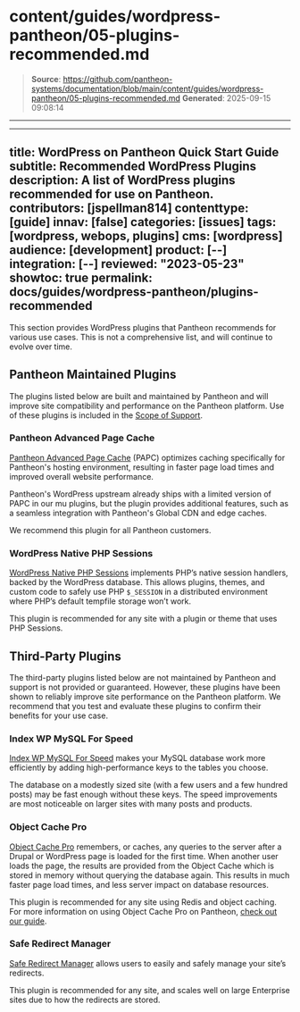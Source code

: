 # content/guides/wordpress-pantheon/05-plugins-recommended.md

> **Source**: https://github.com/pantheon-systems/documentation/blob/main/content/guides/wordpress-pantheon/05-plugins-recommended.md
> **Generated**: 2025-09-15 09:08:14

---

---
title: WordPress on Pantheon Quick Start Guide
subtitle: Recommended WordPress Plugins
description: A list of WordPress plugins recommended for use on Pantheon.
contributors: [jspellman814]
contenttype: [guide]
innav: [false]
categories: [issues]
tags: [wordpress, webops, plugins]
cms: [wordpress]
audience: [development]
product: [--]
integration: [--]
reviewed: "2023-05-23"
showtoc: true
permalink: docs/guides/wordpress-pantheon/plugins-recommended
---

This section provides WordPress plugins that Pantheon recommends for various use cases. This is not a comprehensive list, and will continue to evolve over time.

## Pantheon Maintained Plugins

The plugins listed below are built and maintained by Pantheon and will improve site compatibility and performance on the Pantheon platform. Use of these plugins is included in the [Scope of Support](/guides/support/).

### Pantheon Advanced Page Cache

<ReviewDate date="2023-05-23" />

[Pantheon Advanced Page Cache](https://wordpress.org/plugins/pantheon-advanced-page-cache/) (PAPC) optimizes caching specifically for Pantheon's hosting environment, resulting in faster page load times and improved overall website performance.

Pantheon's WordPress upstream already ships with a limited version of PAPC in our mu plugins, but the plugin provides additional features, such as a seamless integration with Pantheon's Global CDN and edge caches.

We recommend this plugin for all Pantheon customers.

### WordPress Native PHP Sessions

<ReviewDate date="2023-05-23" />

[WordPress Native PHP Sessions](https://wordpress.org/plugins/wp-native-php-sessions/) implements PHP’s native session handlers, backed by the WordPress database. This allows plugins, themes, and custom code to safely use PHP `$_SESSION` in a distributed environment where PHP’s default tempfile storage won’t work.

This plugin is recommended for any site with a plugin or theme that uses PHP Sessions.

## Third-Party Plugins

The third-party plugins listed below are not maintained by Pantheon and support is not provided or guaranteed. However, these plugins have been shown to reliably improve site performance on the Pantheon platform. We recommend that you test and evaluate these plugins to confirm their benefits for your use case.

### Index WP MySQL For Speed

<ReviewDate date="2023-05-23" />

[Index WP MySQL For Speed](https://wordpress.org/plugins/index-wp-mysql-for-speed/) makes your MySQL database work more efficiently by adding high-performance keys to the tables you choose.

The database on a modestly sized site (with a few users and a few hundred posts) may be fast enough without these keys. The speed improvements are most noticeable on larger sites with many posts and products.


### Object Cache Pro

<ReviewDate date="2023-05-23" />

[Object Cache Pro](https://objectcache.pro/) remembers, or caches, any queries to the server after a Drupal or WordPress page is loaded for the first time. When another user loads the page, the results are provided from the Object Cache which is stored in memory without querying the database again. This results in much faster page load times, and less server impact on database resources.

This plugin is recommended for any site using Redis and object caching. For more information on using Object Cache Pro on Pantheon, [check out our guide](https://docs.pantheon.io/guides/object-cache-pro/).

### Safe Redirect Manager

<ReviewDate date="2023-05-23" />

[Safe Redirect Manager](https://wordpress.org/plugins/safe-redirect-manager/) allows users to easily and safely manage your site’s redirects.

This plugin is recommended for any site, and scales well on large Enterprise sites due to how the redirects are stored.